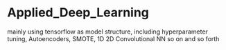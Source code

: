 # Applied_Deep_Learning
mainly using tensorflow as model structure, including hyperparameter tuning, Autoencoders, SMOTE, 1D 2D Convolutional NN so on and so forth
